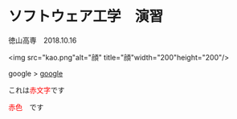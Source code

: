 # ソフトウェア工学　演習
  徳山高専　2018.10.16
  
<img src="kao.png"alt="顔" title="顔"width="200"height="200"/>


google >
[google](https://www.google.com/)

これは<span style="color: red;">赤文字</span>です

<font color="Red">赤色</font>　です
